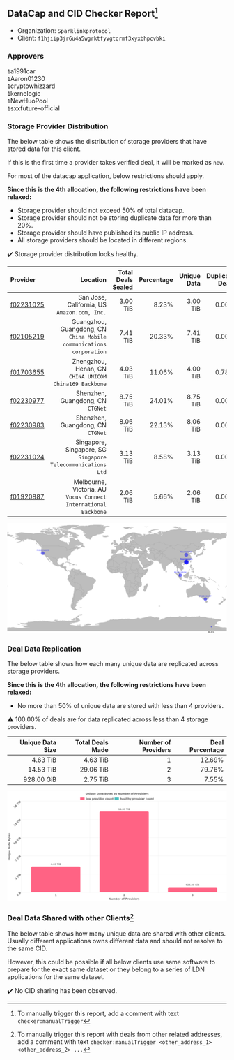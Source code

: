 ## DataCap and CID Checker Report[^1]
 - Organization: `Sparklinkprotocol`
 - Client: `f1hjiip3jr6u4a5wgrktfyvgtqrmf3xyxbhpcvbki`
### Approvers
`1`a1991car<br/>`1`Aaron01230<br/>`1`cryptowhizzard<br/>`1`kernelogic<br/>`1`NewHuoPool<br/>`1`sxxfuture-official

### Storage Provider Distribution
The below table shows the distribution of storage providers that have stored data for this client.

If this is the first time a provider takes verified deal, it will be marked as `new`.

For most of the datacap application, below restrictions should apply.

**Since this is the 4th allocation, the following restrictions have been relaxed:**
 - Storage provider should not exceed 50% of total datacap.
 - Storage provider should not be storing duplicate data for more than 20%.
 - Storage provider should have published its public IP address.
 - All storage providers should be located in different regions.

✔️ Storage provider distribution looks healthy.

| Provider                                              |                                                               Location | Total Deals Sealed | Percentage | Unique Data | Duplicate Deals |
| :---------------------------------------------------- | ---------------------------------------------------------------------: | -----------------: | ---------: | ----------: | --------------: |
| [f02231025](https://filfox.info/en/address/f02231025) |                        San Jose, California, US<br/>`Amazon.com, Inc.` |           3.00 TiB |      8.23% |    3.00 TiB |           0.00% |
| [f02105219](https://filfox.info/en/address/f02105219) | Guangzhou, Guangdong, CN<br/>`China Mobile communications corporation` |           7.41 TiB |     20.33% |    7.41 TiB |           0.00% |
| [f01703655](https://filfox.info/en/address/f01703655) |              Zhengzhou, Henan, CN<br/>`CHINA UNICOM China169 Backbone` |           4.03 TiB |     11.06% |    4.00 TiB |           0.78% |
| [f02230977](https://filfox.info/en/address/f02230977) |                                   Shenzhen, Guangdong, CN<br/>`CTGNet` |           8.75 TiB |     24.01% |    8.75 TiB |           0.00% |
| [f02230983](https://filfox.info/en/address/f02230983) |                                   Shenzhen, Guangdong, CN<br/>`CTGNet` |           8.06 TiB |     22.13% |    8.06 TiB |           0.00% |
| [f02231024](https://filfox.info/en/address/f02231024) |        Singapore, Singapore, SG<br/>`Singapore Telecommunications Ltd` |           3.13 TiB |      8.58% |    3.13 TiB |           0.00% |
| [f01920887](https://filfox.info/en/address/f01920887) |     Melbourne, Victoria, AU<br/>`Vocus Connect International Backbone` |           2.06 TiB |      5.66% |    2.06 TiB |           0.00% |

<img src="https://raw.githubusercontent.com/data-preservation-programs/filplus-checker-assets/main/filecoin-project/filecoin-plus-large-datasets/issues/1671/1690340500061.png"/>

### Deal Data Replication
The below table shows how each many unique data are replicated across storage providers.


**Since this is the 4th allocation, the following restrictions have been relaxed:**
- No more than 50% of unique data are stored with less than 4 providers.

⚠️ 100.00% of deals are for data replicated across less than 4 storage providers.

| Unique Data Size | Total Deals Made | Number of Providers | Deal Percentage |
| ---------------: | ---------------: | ------------------: | --------------: |
|         4.63 TiB |         4.63 TiB |                   1 |          12.69% |
|        14.53 TiB |        29.06 TiB |                   2 |          79.76% |
|       928.00 GiB |         2.75 TiB |                   3 |           7.55% |

<img src="https://raw.githubusercontent.com/data-preservation-programs/filplus-checker-assets/main/filecoin-project/filecoin-plus-large-datasets/issues/1671/1690340500840.png"/>

### Deal Data Shared with other Clients[^3]
The below table shows how many unique data are shared with other clients.
Usually different applications owns different data and should not resolve to the same CID.

However, this could be possible if all below clients use same software to prepare for the exact same dataset or they belong to a series of LDN applications for the same dataset.

✔️ No CID sharing has been observed.

[^1]: To manually trigger this report, add a comment with text `checker:manualTrigger`

[^2]: Deals from those addresses are combined into this report as they are specified with `checker:manualTrigger`

[^3]: To manually trigger this report with deals from other related addresses, add a comment with text `checker:manualTrigger <other_address_1> <other_address_2> ...`
